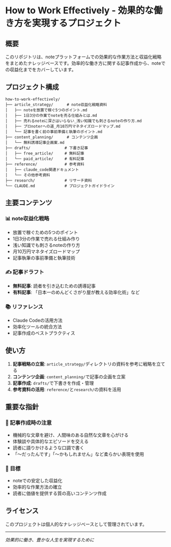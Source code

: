 # How to Work Effectively - 効果的な働き方を実現するプロジェクト

## 概要

このリポジトリは、noteプラットフォームでの効果的な作業方法と収益化戦略をまとめたナレッジベースです。効率的な働き方に関する記事作成から、noteでの収益化までをカバーしています。

## プロジェクト構成

```
how-to-work-effectively/
├── article_strategy/      # note収益化戦略資料
│   ├── noteを放置で稼ぐ5つのポイント.md
│   ├── 1日3分の作業でnoteを売る仕組みとは.md
│   ├── 売れるnoteに深さはいらない_浅い知識でも刺さるnoteの作り方.md
│   ├── プロnoterへの道_月10万円マネタイズロードマップ.md
│   └── 記事を書く前の事前準備と執筆のポイント.md
├── content_planning/      # コンテンツ企画
│   └── 無料誘導記事企画案.md
├── drafts/               # 下書き記事
│   ├── free_article/     # 無料記事
│   └── paid_article/     # 有料記事
├── reference/            # 参考資料
│   ├── claude_code関連ドキュメント
│   └── その他参考資料
├── research/             # リサーチ資料
└── CLAUDE.md             # プロジェクトガイドライン
```

## 主要コンテンツ

### 📊 note収益化戦略
- 放置で稼ぐための5つのポイント
- 1日3分の作業で売れる仕組み作り
- 浅い知識でも刺さるnoteの作り方
- 月10万円マネタイズロードマップ
- 記事執筆の事前準備と執筆技術

### ✍️ 記事ドラフト
- **無料記事**: 読者を引き込むための誘導記事
- **有料記事**: 「日本一のめんどくさがり屋が教える効率化術」など

### 📚 リファレンス
- Claude Codeの活用方法
- 効率化ツールの統合方法
- 記事作成のベストプラクティス

## 使い方

1. **記事戦略の立案**: `article_strategy/`ディレクトリの資料を参考に戦略を立てる
2. **コンテンツ企画**: `content_planning/`で記事の企画を立案
3. **記事作成**: `drafts/`で下書きを作成・管理
4. **参考資料の活用**: `reference/`と`research/`の資料を活用

## 重要な指針

### 📝 記事作成時の注意
- 機械的な文章を避け、人間味のある自然な文章を心がける
- 体験談や具体的なエピソードを交える
- 読者に語りかけるような口調で書く
- 「〜だったんです」「〜かもしれません」など柔らかい表現を使用

### 🎯 目標
- noteでの安定した収益化
- 効率的な作業方法の確立
- 読者に価値を提供する質の高いコンテンツ作成

## ライセンス

このプロジェクトは個人的なナレッジベースとして管理されています。

---

*効果的に働き、豊かな人生を実現するために*